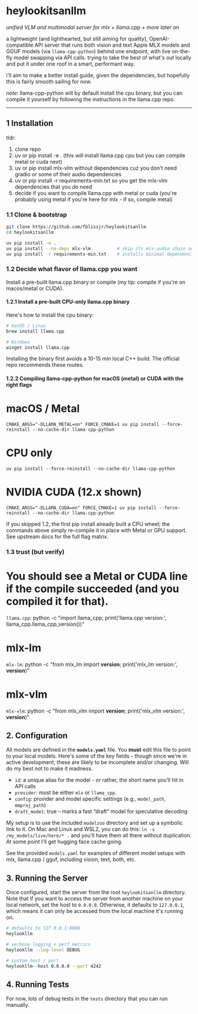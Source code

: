 # heylookitsanllm
_unified VLM and multimodal server for mlx + llama.cpp + more later on_

a lightweight (and lighthearted, but still aiming for quality), OpenAI-compatible API server that runs both vision and text Apple MLX models and GGUF models (via `llama-cpp-python`) behind one endpoint, with live on-the-fly model swapping via API calls. trying to take the best of what's out locally and put it under one roof in a smart, performant way.

i'll aim to make a better install guide, given the dependencies, but hopefully this is fairly smooth sailing for now.

*note*: llama-cpp-python will by default install the cpu binary, but you can compile it yourself by following the instructions in the llama.cpp repo.

---
## 1  Installation
tldr:
1. clone repo
2. uv or pip install -e . (this will install llama.cpp cpu but you can compile metal or cuda next)
3. uv or pip install mlx-vlm without dependencies cuz you don't need gradio or some of their audio dependencies
4. uv or pip install -r requirements-min.txt so you get the mlx-vlm dependencies that you *do* need
5. decide if you want to compile llama.cpp with metal or cuda (you're probably using metal if you're here for mlx - if so, compile metal)



### 1.1  Clone & bootstrap
```bash
git clone https://github.com/fblissjr/heylookitsanllm
cd heylookitsanllm

uv pip install -e .
uv pip install --no-deps mlx-vlm          # skip its mlx-audio chain and gradio
uv pip install -r requirements-min.txt    # installs minimal dependencies needed
```

### 1.2 Decide what flavor of llama.cpp you want
Install a pre-built llama.cpp binary or compile (my tip: compile if you're on macos/metal or CUDA).

#### 1.2.1 Install a pre-built CPU-only llama.cpp binary

Here's how to install the cpu binary:

```bash
# macOS / Linux
brew install llama.cpp

# Windows
winget install llama.cpp
```

Installing the binary first avoids a 10-15 min local C++ build. The official repo recommends these routes.

#### 1.2.2  Compiling llama-cpp-python for macOS (metal) or CUDA with the right flags

# macOS / Metal
`CMAKE_ARGS="-DLLAMA_METAL=on" FORCE_CMAKE=1 uv pip install --force-reinstall --no-cache-dir llama-cpp-python`

# CPU only
`uv pip install --force-reinstall --no-cache-dir llama-cpp-python`

# NVIDIA CUDA (12.x shown)
`CMAKE_ARGS="-DLLAMA_CUDA=on" FORCE_CMAKE=1 uv pip install --force-reinstall --no-cache-dir llama-cpp-python`

If you skipped 1.2, the first pip install already built a CPU wheel; the commands above simply re-compile it in place with Metal or GPU support. See upstream docs for the full flag matrix.

### 1.3  trust (but verify)

# You should see a Metal or CUDA line if the compile succeeded (and you compiled it for that).
`llama.cpp`: python -c "import llama_cpp; print('llama.cpp version:', llama_cpp.llama_cpp_version())"

# mlx-lm
`mlx-lm`: python -c "from mlx_lm import __version__; print('mlx_lm version:', __version__)"

# mlx-vlm
`mlx-vlm`: python -c "from mlx_vlm import __version__; print('mlx_vlm version:', __version__)"

## 2. Configuration

All models are defined in the **`models.yaml`** file. You **must** edit this file to point to your local models. Here's some of the key fields - though since we're in active development, these are likely to be incomplete and/or changing. Will do my best not to make it madness.

- `id`: a unique alias for the model - or rather, the short name you’ll hit in API calls
- `provider`: must be either `mlx` or `llama_cpp`.
- `config`: provider and model specific settings (e.g., `model_path`, `mmproj_path`)
- `draft_model`: true – marks a fast “draft” model for speculative decoding

My setup is to use the included `modelzoo` directory and set up a symbolic link to it. On Mac and Linux and WSL2, you can do this: `ln -s /my_models/live/here/* .` and you'll have them all there without duplication. At some point I'll get hugging face cache going.

See the provided `models.yaml` for examples of different model setups with mlx, llama.cpp / gguf, including vision, text, both, etc.

## 3. Running the Server

Once configured, start the server from the root `heylookitsanllm` directory. Note that if you want to access the server from another machine on your local network, set the host to `0.0.0.0`. Otherwise, it defaults to `127.0.0.1`, which means it can only be accessed from the local machine it's running on.

```bash
# defaults to 127.0.0.1:8080
heylookllm

# verbose logging + perf metrics
heylookllm --log-level DEBUG

# custom host / port
heylookllm--host 0.0.0.0 --port 4242
```

## 4. Running Tests

For now, lots of debug tests in the `tests` directory that you can run manually.
